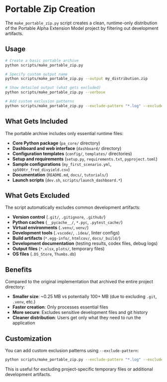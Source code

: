 # Portable Zip Creation

The `make_portable_zip.py` script creates a clean, runtime-only distribution of the Portable Alpha Extension Model project by filtering out development artifacts.

## Usage

```bash
# Create a basic portable archive
python scripts/make_portable_zip.py

# Specify custom output name
python scripts/make_portable_zip.py --output my_distribution.zip

# Show detailed output (what gets excluded)
python scripts/make_portable_zip.py --verbose

# Add custom exclusion patterns
python scripts/make_portable_zip.py --exclude-pattern "*.log" --exclude-pattern "temp_*"
```

## What Gets Included

The portable archive includes only essential runtime files:

- **Core Python package** (`pa_core/` directory)
- **Dashboard and web interface** (`dashboard/` directory)  
- **Configuration templates** (`config/`, `templates/` directories)
- **Setup and requirements** (`setup.py`, `requirements.txt`, `pyproject.toml`)
- **Sample configurations** (`my_first_scenario.yml`, `sp500tr_fred_divyield.csv`)
- **Documentation** (`README.md`, `docs/`, `tutorials/`)
- **Launch scripts** (`dev.sh`, `scripts/launch_dashboard.*`)

## What Gets Excluded

The script automatically excludes common development artifacts:

- **Version control** (`.git/`, `.gitignore`, `.github/`)
- **Python caches** (`__pycache__/`, `*.pyc`, `.pytest_cache/`)
- **Virtual environments** (`.venv/`, `venv/`)
- **Development tools** (`.vscode/`, `.idea/`, linter configs)
- **Build artifacts** (`*.egg-info/`, `htmlcov/`, `docs/_build/`)
- **Development documentation** (testing results, codex files, debug logs)
- **Output files** (`*.xlsx`, `plots/`, temporary files)
- **OS files** (`.DS_Store`, `Thumbs.db`)

## Benefits

Compared to the original implementation that archived the entire project directory:

- **Smaller size**: ~0.25 MB vs potentially 100+ MB (due to excluding `.git`, `.venv`, etc.)
- **Faster creation**: Only processes essential files
- **More secure**: Excludes sensitive development files and git history
- **Cleaner distribution**: Users get only what they need to run the application

## Customization

You can add custom exclusion patterns using `--exclude-pattern`:

```bash
python scripts/make_portable_zip.py --exclude-pattern "*.log" --exclude-pattern "debug_*"
```

This is useful for excluding project-specific temporary files or additional development artifacts.